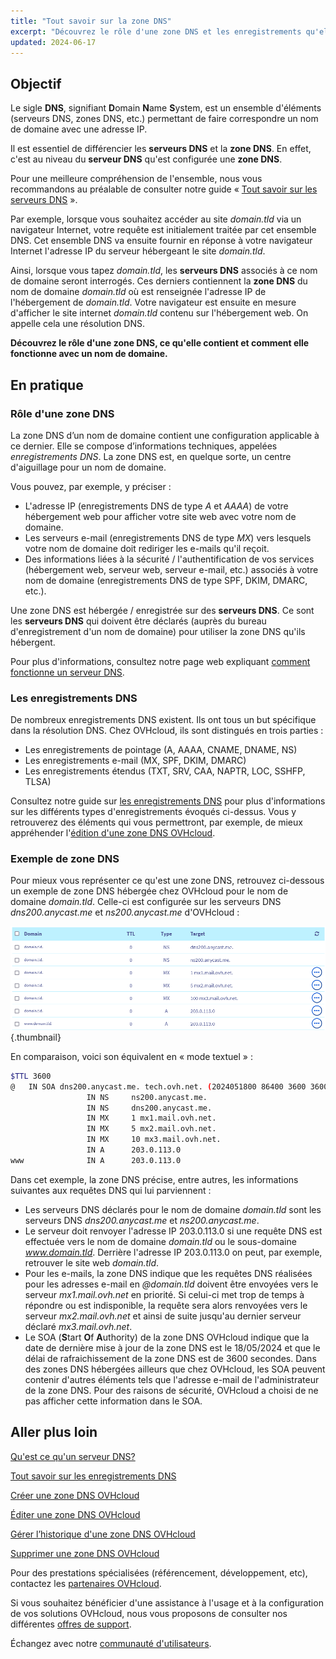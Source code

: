 ```yaml
---
title: "Tout savoir sur la zone DNS"
excerpt: "Découvrez le rôle d'une zone DNS et les enregistrements qu'elle contient pour un nom de domaine"
updated: 2024-06-17
---
```


## Objectif

Le sigle **DNS**, signifiant **D**omain **N**ame **S**ystem, est un ensemble d'éléments (serveurs DNS, zones DNS, etc.) permettant de faire correspondre un nom de domaine avec une adresse IP.

Il est essentiel de différencier les **serveurs DNS** et la **zone DNS**. En effet, c'est au niveau du **serveur DNS** qu'est configurée une **zone DNS**.

Pour une meilleure compréhension de l'ensemble, nous vous recommandons au préalable de consulter notre guide « [Tout savoir sur les serveurs DNS](/pages/web_cloud/domains/dns_server_general_information) ».

Par exemple, lorsque vous souhaitez accéder au site *domain.tld* via un navigateur Internet, votre requête est initialement traitée par cet ensemble DNS. Cet ensemble DNS va ensuite fournir en réponse à votre navigateur Internet l'adresse IP du serveur hébergeant le site *domain.tld*.

Ainsi, lorsque vous tapez *domain.tld*, les **serveurs DNS** associés à ce nom de domaine seront interrogés. Ces derniers contiennent la **zone DNS** du nom de domaine *domain.tld* où est renseignée l'adresse IP de l'hébergement de *domain.tld*. Votre navigateur est ensuite en mesure d'afficher le site internet *domain.tld* contenu sur l'hébergement web. On appelle cela une résolution DNS.

**Découvrez le rôle d'une zone DNS, ce qu'elle contient et comment elle fonctionne avec un nom de domaine.**

## En pratique

### Rôle d'une zone DNS

La zone DNS d’un nom de domaine contient une configuration applicable à ce dernier. Elle se compose d’informations techniques, appelées *enregistrements DNS*. La zone DNS est, en quelque sorte, un centre d'aiguillage pour un nom de domaine.

Vous pouvez, par exemple, y préciser :

- L'adresse IP (enregistrements DNS de type *A* et *AAAA*) de votre hébergement web pour afficher votre site web avec votre nom de domaine.
- Les serveurs e-mail (enregistrements DNS de type *MX*) vers lesquels votre nom de domaine doit rediriger les e-mails qu'il reçoit.
- Des informations liées à la sécurité / l'authentification de vos services (hébergement web, serveur web, serveur e-mail, etc.) associés à votre nom de domaine (enregistrements DNS de type SPF, DKIM, DMARC, etc.).

Une zone DNS est hébergée / enregistrée sur des **serveurs DNS**. Ce sont les **serveurs DNS** qui doivent être déclarés (auprès du bureau d'enregistrement d'un nom de domaine) pour utiliser la zone DNS qu'ils hébergent. 

Pour plus d'informations, consultez notre page web expliquant [comment fonctionne un serveur DNS](/links/web/domains-dns-server).

### Les enregistrements DNS

De nombreux enregistrements DNS existent. Ils ont tous un but spécifique dans la résolution DNS. Chez OVHcloud, ils sont distingués en trois parties : 

- Les enregistrements de pointage (A, AAAA, CNAME, DNAME, NS)
- Les enregistrements e-mail (MX, SPF, DKIM, DMARC)
- Les enregistrements étendus (TXT, SRV, CAA, NAPTR, LOC, SSHFP, TLSA)

Consultez notre guide sur [les enregistrements DNS](/pages/web_cloud/domains/dns_zone_records) pour plus d'informations sur les différents types d'enregistrements évoqués ci-dessus. Vous y retrouverez des éléments qui vous permettront, par exemple, de mieux appréhender l'[édition d'une zone DNS OVHcloud](/pages/web_cloud/domains/dns_zone_edit).

### Exemple de zone DNS

Pour mieux vous représenter ce qu'est une zone DNS, retrouvez ci-dessous un exemple de zone DNS hébergée chez OVHcloud pour le nom de domaine *domain.tld*. Celle-ci est configurée sur les serveurs DNS *dns200.anycast.me* et *ns200.anycast.me* d'OVHcloud :

![DNS zone dashboard](/pages/assets/screens/control_panel/product-selection/web-cloud/domain-dns/dns-zone/dns-zone-dashboard.png){.thumbnail}

En comparaison, voici son équivalent en « mode textuel » :

```bash
$TTL 3600
@	IN SOA dns200.anycast.me. tech.ovh.net. (2024051800 86400 3600 3600000 60)
                 IN NS     ns200.anycast.me.
                 IN NS     dns200.anycast.me.
                 IN MX     1 mx1.mail.ovh.net.
                 IN MX     5 mx2.mail.ovh.net.
                 IN MX     10 mx3.mail.ovh.net.
                 IN A      203.0.113.0
www              IN A      203.0.113.0
```

Dans cet exemple, la zone DNS précise, entre autres, les informations suivantes aux requêtes DNS qui lui parviennent :

- Les serveurs DNS déclarés pour le nom de domaine *domain.tld* sont les serveurs DNS *dns200.anycast.me* et *ns200.anycast.me*.
- Le serveur doit renvoyer l'adresse IP 203.0.113.0 si une requête DNS est effectuée vers le nom de domaine *domain.tld* ou le sous-domaine *www.domain.tld*. Derrière l'adresse IP 203.0.113.0 on peut, par exemple, retrouver le site web *domain.tld*.
- Pour les e-mails, la zone DNS indique que les requêtes DNS réalisées pour les adresses e-mail en *@domain.tld* doivent être envoyées vers le serveur *mx1.mail.ovh.net* en priorité. Si celui-ci met trop de temps à répondre ou est indisponible, la requête sera alors renvoyées vers le serveur *mx2.mail.ovh.net* et ainsi de suite jusqu'au dernier serveur déclaré *mx3.mail.ovh.net*.
- Le SOA (**S**tart **O**f **A**uthority) de la zone DNS OVHcloud indique que la date de dernière mise à jour de la zone DNS est le 18/05/2024 et que le délai de rafraichissement de la zone DNS est de 3600 secondes. Dans des zones DNS hébergées ailleurs que chez OVHcloud, les SOA peuvent contenir d'autres éléments tels que l'adresse e-mail de l'administrateur de la zone DNS. Pour des raisons de sécurité, OVHcloud a choisi de ne pas afficher cette information dans le SOA.

## Aller plus loin

[Qu'est ce qu'un serveur DNS?](/pages/web_cloud/domains/dns_server_general_information)

[Tout savoir sur les enregistrements DNS](/pages/web_cloud/domains/dns_zone_records)

[Créer une zone DNS OVHcloud](/pages/web_cloud/domains/dns_zone_create)

[Éditer une zone DNS OVHcloud](/pages/web_cloud/domains/dns_zone_edit)

[Gérer l’historique d'une zone DNS OVHcloud](/pages/web_cloud/domains/dns_zone_history)

[Supprimer une zone DNS OVHcloud](/pages/web_cloud/domains/dns_zone_deletion)

Pour des prestations spécialisées (référencement, développement, etc), contactez les [partenaires OVHcloud](/links/partner).

Si vous souhaitez bénéficier d'une assistance à l'usage et à la configuration de vos solutions OVHcloud, nous vous proposons de consulter nos différentes [offres de support](/links/support).

Échangez avec notre [communauté d'utilisateurs](/links/community).